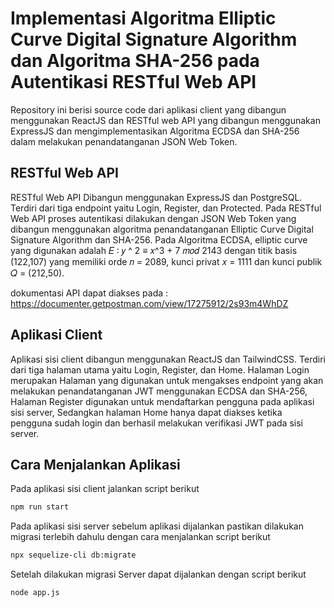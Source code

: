 # Implementasi Algoritma Elliptic Curve Digital Signature Algorithm dan Algoritma SHA-256 pada Autentikasi RESTful Web API

Repository ini berisi source code dari aplikasi client yang dibangun menggunakan ReactJS dan RESTful web API yang dibangun menggunakan ExpressJS dan mengimplementasikan Algoritma ECDSA dan SHA-256 dalam melakukan penandatanganan JSON Web Token.

## RESTful Web API
RESTful Web API Dibangun menggunakan ExpressJS dan PostgreSQL. Terdiri dari tiga endpoint yaitu Login, Register, dan Protected. Pada RESTful Web API proses autentikasi dilakukan dengan JSON Web Token yang dibangun menggunakan algoritma penandatanganan Elliptic Curve Digital Signature Algorithm dan SHA-256. Pada Algoritma ECDSA, elliptic curve yang digunakan adalah 𝐸 ∶ 𝑦 ^ 2 ≡ 𝑥^3 + 7 𝑚𝑜𝑑 2143 dengan titik basis (122,107) yang memiliki orde 𝑛 = 2089, kunci privat 𝑥 = 1111 dan kunci publik 𝑄 = (212,50).

dokumentasi API dapat diakses pada : https://documenter.getpostman.com/view/17275912/2s93m4WhDZ

## Aplikasi Client 
Aplikasi sisi client dibangun menggunakan ReactJS dan TailwindCSS. Terdiri dari tiga halaman utama yaitu Login, Register, dan Home. Halaman Login merupakan Halaman yang digunakan untuk mengakses endpoint yang akan melakukan penandatanganan JWT menggunakan ECDSA dan SHA-256, Halaman Register digunakan untuk mendaftarkan pengguna pada aplikasi sisi server, Sedangkan halaman Home hanya dapat diakses ketika pengguna sudah login dan berhasil melakukan verifikasi JWT pada sisi server.


## Cara Menjalankan Aplikasi
Pada aplikasi sisi client jalankan script berikut
```bash
npm run start
```
Pada aplikasi sisi server sebelum aplikasi dijalankan pastikan dilakukan migrasi terlebih dahulu dengan cara menjalankan script berikut 
```bash
npx sequelize-cli db:migrate
```
Setelah dilakukan migrasi Server dapat dijalankan dengan script berikut
```bash
node app.js
```